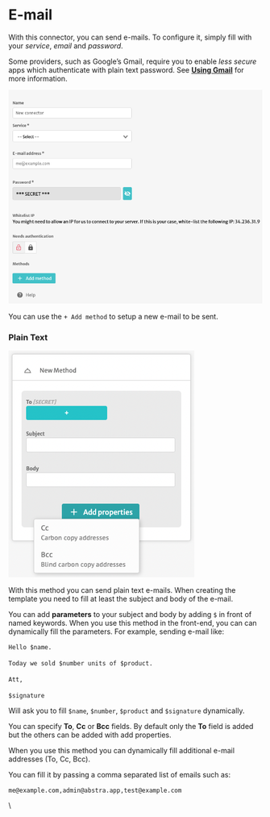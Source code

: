 # E-mail

With this connector, you can send e-mails. To configure it, simply fill with your _service_, _email_ and _password_.

Some providers, such as Google’s Gmail, require you to enable _less secure_ apps which authenticate with plain text password. See [**Using Gmail**](https://nodemailer.com/usage/using-gmail/) for more information.

![](../../../.gitbook/assets/screenshot-from-2021-07-06-14-02-50.png)

You can use the `+ Add method` to setup a new e-mail to be sent.

### Plain Text

![](<../../../.gitbook/assets/image (66) (1).png>)

With this method you can send plain text e-mails. When creating the template you need to fill at least the subject and body of the e-mail.

You can add **parameters** to your subject and body by adding `$` in front of named keywords. When you use this method in the front-end, you can can dynamically fill the parameters. For example, sending e-mail like:

```
Hello $name.

Today we sold $number units of $product.

Att,

$signature
```

Will ask you to fill `$name`, `$number`, `$product` and `$signature` dynamically.

You can specify **To**, **Cc** or **Bcc** fields. By default only the **To** field is added but the others can be added with add properties.

When you use this method you can dynamically fill additional e-mail addresses (To, Cc, Bcc).

You can fill it by passing a comma separated list of emails such as:

```
me@example.com,admin@abstra.app,test@example.com
```

\
